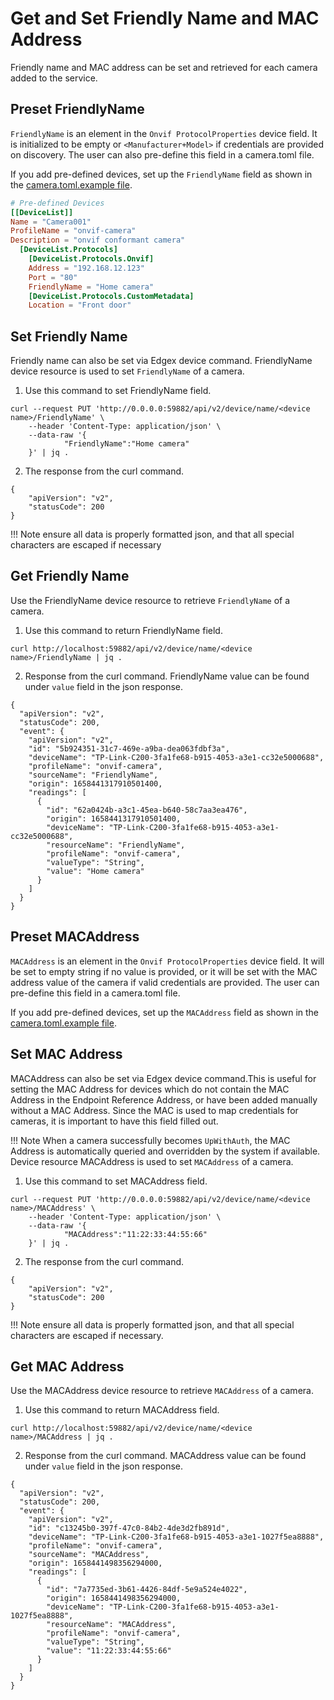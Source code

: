 # Get and Set Friendly Name and MAC Address

Friendly name and MAC address can be set and retrieved for each camera added to the service.


## Preset FriendlyName
`FriendlyName` is an element in the `Onvif ProtocolProperties` device field. It is initialized to be empty or `<Manufacturer+Model>`
if credentials are provided on discovery. The user can also pre-define this field in a camera.toml file.

If you add pre-defined devices, set up the `FriendlyName` field as shown in the
[camera.toml.example file](../cmd/res/devices/camera.toml.example).

```toml
# Pre-defined Devices
[[DeviceList]]
Name = "Camera001"
ProfileName = "onvif-camera"
Description = "onvif conformant camera"
  [DeviceList.Protocols]
    [DeviceList.Protocols.Onvif]
    Address = "192.168.12.123"
    Port = "80"
    FriendlyName = "Home camera"
    [DeviceList.Protocols.CustomMetadata]
    Location = "Front door"
```

## Set Friendly Name

Friendly name can also be set via Edgex device command.
FriendlyName device resource is used to set `FriendlyName` of a camera.

1. Use this command to set FriendlyName field.

```shell
curl --request PUT 'http://0.0.0.0:59882/api/v2/device/name/<device name>/FriendlyName' \
    --header 'Content-Type: application/json' \
    --data-raw '{
            "FriendlyName":"Home camera"
    }' | jq .
```
2. The response from the curl command.
```
{
    "apiVersion": "v2",
    "statusCode": 200
}
```
!!! Note
    ensure all data is properly formatted json, and that all special characters are escaped if necessary


## Get Friendly Name

Use the FriendlyName device resource to retrieve `FriendlyName` of a camera.

1. Use this command to return FriendlyName field.

```shell
curl http://localhost:59882/api/v2/device/name/<device name>/FriendlyName | jq .
```
2. Response from the curl command. FriendlyName value can be found under `value` field in the json response.
```shell
{
  "apiVersion": "v2",
  "statusCode": 200,
  "event": {
    "apiVersion": "v2",
    "id": "5b924351-31c7-469e-a9ba-dea063fdbf3a",
    "deviceName": "TP-Link-C200-3fa1fe68-b915-4053-a3e1-cc32e5000688",
    "profileName": "onvif-camera",
    "sourceName": "FriendlyName",
    "origin": 1658441317910501400,
    "readings": [
      {
        "id": "62a0424b-a3c1-45ea-b640-58c7aa3ea476",
        "origin": 1658441317910501400,
        "deviceName": "TP-Link-C200-3fa1fe68-b915-4053-a3e1-cc32e5000688",
        "resourceName": "FriendlyName",
        "profileName": "onvif-camera",
        "valueType": "String",
        "value": "Home camera"
      }
    ]
  }
}
```

## Preset MACAddress
`MACAddress` is an element in the `Onvif ProtocolProperties` device field. It will be set to empty string if no value is provided, or
it will be set with the MAC address value of the camera if valid credentials are provided.
The user can pre-define this field in a camera.toml file.



If you add pre-defined devices, set up the `MACAddress` field as shown in the
[camera.toml.example file](../cmd/res/devices/camera.toml.example).

## Set MAC Address

MACAddress can also be set via Edgex device command.This is useful for setting the MAC Address for devices which do not contain 
the MAC Address in the Endpoint Reference Address, or have been added manually without a MAC Address. 
Since the MAC is used to map credentials for cameras, it is important to have this field filled out.

!!! Note
    When a camera successfully becomes `UpWithAuth`, the MAC Address is automatically queried and overridden by the system if available.
Device resource MACAddress is used to set `MACAddress` of a camera.

1. Use this command to set MACAddress field.
```shell
curl --request PUT 'http://0.0.0.0:59882/api/v2/device/name/<device name>/MACAddress' \
    --header 'Content-Type: application/json' \
    --data-raw '{
            "MACAddress":"11:22:33:44:55:66"
    }' | jq .
```
2. The response from the curl command.
```
{
    "apiVersion": "v2",
    "statusCode": 200
}
```
!!! Note 
    ensure all data is properly formatted json, and that all special characters are escaped if necessary.


## Get MAC Address

Use the MACAddress device resource to retrieve `MACAddress` of a camera.

1. Use this command to return MACAddress field.

```shell
curl http://localhost:59882/api/v2/device/name/<device name>/MACAddress | jq .
```
2. Response from the curl command. MACAddress value can be found under `value` field in the json response.
```shell
{
  "apiVersion": "v2",
  "statusCode": 200,
  "event": {
    "apiVersion": "v2",
    "id": "c13245b0-397f-47c0-84b2-4de3d2fb891d",
    "deviceName": "TP-Link-C200-3fa1fe68-b915-4053-a3e1-1027f5ea8888",
    "profileName": "onvif-camera",
    "sourceName": "MACAddress",
    "origin": 1658441498356294000,
    "readings": [
      {
        "id": "7a7735ed-3b61-4426-84df-5e9a524e4022",
        "origin": 1658441498356294000,
        "deviceName": "TP-Link-C200-3fa1fe68-b915-4053-a3e1-1027f5ea8888",
        "resourceName": "MACAddress",
        "profileName": "onvif-camera",
        "valueType": "String",
        "value": "11:22:33:44:55:66"
      }
    ]
  }
}
```
